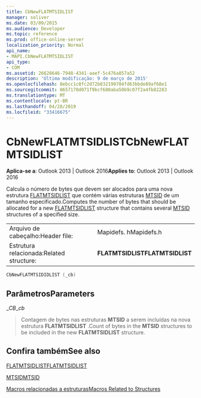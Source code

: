 ```yaml
---
title: CbNewFLATMTSIDLIST
manager: soliver
ms.date: 03/09/2015
ms.audience: Developer
ms.topic: reference
ms.prod: office-online-server
localization_priority: Normal
api_name:
- MAPI.CbNewFLATMTSIDLIST
api_type:
- COM
ms.assetid: 26628646-7948-4341-aaef-5c476a857a52
description: 'Última modificação: 9 de março de 2015'
ms.openlocfilehash: 8ebcc1c8fc2d72b832199704fd63bbde89af68e1
ms.sourcegitcommit: 8657170d071f9bcf680aba50b9c07f2a4fb82283
ms.translationtype: MT
ms.contentlocale: pt-BR
ms.lasthandoff: 04/28/2019
ms.locfileid: "33416675"
---
```

# <a name="cbnewflatmtsidlist"></a><span data-ttu-id="3fc4a-103">CbNewFLATMTSIDLIST</span><span class="sxs-lookup"><span data-stu-id="3fc4a-103">CbNewFLATMTSIDLIST</span></span>

  
  
<span data-ttu-id="3fc4a-104">**Aplica-se a**: Outlook 2013 | Outlook 2016</span><span class="sxs-lookup"><span data-stu-id="3fc4a-104">**Applies to**: Outlook 2013 | Outlook 2016</span></span> 
  
<span data-ttu-id="3fc4a-105">Calcula o número de bytes que devem ser alocados para uma nova estrutura [FLATMTSIDLIST](flatmtsidlist.md) que contém várias estruturas [MTSID](mtsid.md) de um tamanho especificado.</span><span class="sxs-lookup"><span data-stu-id="3fc4a-105">Computes the number of bytes that should be allocated for a new [FLATMTSIDLIST](flatmtsidlist.md) structure that contains several [MTSID](mtsid.md) structures of a specified size.</span></span> 
  
|||
|:-----|:-----|
|<span data-ttu-id="3fc4a-106">Arquivo de cabeçalho:</span><span class="sxs-lookup"><span data-stu-id="3fc4a-106">Header file:</span></span>  <br/> |<span data-ttu-id="3fc4a-107">Mapidefs. h</span><span class="sxs-lookup"><span data-stu-id="3fc4a-107">Mapidefs.h</span></span>  <br/> |
|<span data-ttu-id="3fc4a-108">Estrutura relacionada:</span><span class="sxs-lookup"><span data-stu-id="3fc4a-108">Related structure:</span></span>  <br/> |<span data-ttu-id="3fc4a-109">**FLATMTSIDLIST**</span><span class="sxs-lookup"><span data-stu-id="3fc4a-109">**FLATMTSIDLIST**</span></span> <br/> |
   
```cpp
CbNewFLATMTSIDIDLIST (_cb)
```

## <a name="parameters"></a><span data-ttu-id="3fc4a-110">Parâmetros</span><span class="sxs-lookup"><span data-stu-id="3fc4a-110">Parameters</span></span>

 <span data-ttu-id="3fc4a-111">__CB_</span><span class="sxs-lookup"><span data-stu-id="3fc4a-111">__cb_</span></span>
  
> <span data-ttu-id="3fc4a-112">Contagem de bytes nas estruturas **MTSID** a serem incluídas na nova estrutura **FLATMTSIDLIST** .</span><span class="sxs-lookup"><span data-stu-id="3fc4a-112">Count of bytes in the **MTSID** structures to be included in the new **FLATMTSIDLIST** structure.</span></span> 
    
## <a name="see-also"></a><span data-ttu-id="3fc4a-113">Confira também</span><span class="sxs-lookup"><span data-stu-id="3fc4a-113">See also</span></span>



[<span data-ttu-id="3fc4a-114">FLATMTSIDLIST</span><span class="sxs-lookup"><span data-stu-id="3fc4a-114">FLATMTSIDLIST</span></span>](flatmtsidlist.md)
  
[<span data-ttu-id="3fc4a-115">MTSID</span><span class="sxs-lookup"><span data-stu-id="3fc4a-115">MTSID</span></span>](mtsid.md)


[<span data-ttu-id="3fc4a-116">Macros relacionadas a estruturas</span><span class="sxs-lookup"><span data-stu-id="3fc4a-116">Macros Related to Structures</span></span>](macros-related-to-structures.md)

